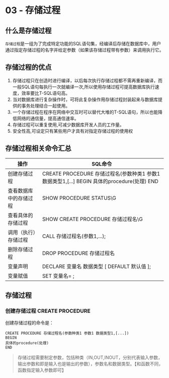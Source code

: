 # 03 - 存储过程

## 什么是存储过程

`存储过程`是一组为了完成特定功能的SQL语句集，经编译后存储在数据库中，用户通过指定存储过程的名字并给定参数（如果该存储过程带有参数）来调用执行它。


## 存储过程的优点

1. 存储过程只在创造时进行编译，以后每次执行存储过程都不需再重新编译，而一般SQL语句每执行一次就编译一次,所以使用存储过程可提高数据库执行速度，效率要比T-SQL语句高。
2. 当对数据库进行复杂操作时，可将此复杂操作用存储过程封装起来与数据库提供的事务处理结合一起使用。
3. 一个存储过程在程序在网络中交互时可以替代大堆的T-SQL语句，所以也能降低网络的通信量，提高通信速率。
4. 存储过程可以重复使用,可减少数据库开发人员的工作量。
5. 安全性高,可设定只有某些用户才具有对指定存储过程的使用权

## 存储过程相关命令汇总

| 操作 | SQL命令 | 
| ------ | ------ | 
| 创建存储过程 | CREATE PROCEDURE 存储过程名(参数种类1 参数1 数据类型1,[...] BEGIN 具体的procedure(处理) END | 
| 查看数据库中的存储过程 | SHOW PROCEDURE STATUS\G | 
| 查看具体的存储过程 | SHOW CREATE PROCEDURE 存储过程名\G | 
| 调用（执行）存储过程 | CALL 存储过程名(参数1,...); | 
| 删除存储过程 | DROP PROCEDURE 存储过程名 | 
| 变量声明 | DECLARE 变量名 数据类型 [ DEFAULT 默认值   ]; | 
| 变量赋值 | SET 变量名= ; | 


## 存储过程
 
### 创建存储过程 CREATE PROCEDURE

创建存储过程的命令是：

```
CREATE PROCEDURE 存储过程名(参数种类1 参数1 数据类型1,[...])
BEGIN
具体的procedure(处理)
END
```

> 存储过程需要制定参数，包括种类（IN,OUT,INOUT，分别代表输入参数，输出参数和即是输入也是输出的参数），参数名和数据类型。【和函数不同，函数指定输入参数即可】

